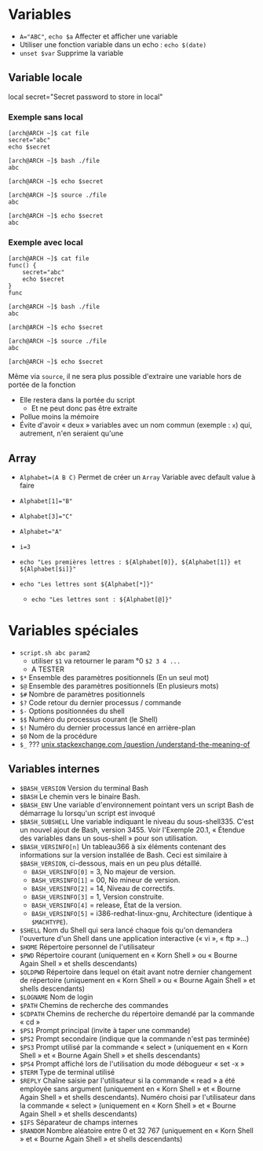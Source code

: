 # Variables
- `A="ABC"`, `echo $a` Affecter et afficher une variable
- Utiliser une fonction variable dans un echo : `echo $(date)`
- `unset $var` Supprime la variable

## Variable locale
local secret="Secret password to store in local"
### Exemple sans local
```
[arch@ARCH ~]$ cat file
secret="abc"
echo $secret
```
```
[arch@ARCH ~]$ bash ./file 
abc
```
```
[arch@ARCH ~]$ echo $secret

```
```
[arch@ARCH ~]$ source ./file
abc
```
```
[arch@ARCH ~]$ echo $secret
abc
```
### Exemple avec local
```
[arch@ARCH ~]$ cat file
func() {
    secret="abc"
    echo $secret
}
func
```
```
[arch@ARCH ~]$ bash ./file 
abc
```
```
[arch@ARCH ~]$ echo $secret

```
```
[arch@ARCH ~]$ source ./file
abc
```
```
[arch@ARCH ~]$ echo $secret

```
Même via `source`, il ne sera plus possible d'extraire une variable hors de portée de la fonction
- Elle restera dans la portée du script
  - Et ne peut donc pas être extraite
- Pollue moins la mémoire
- Évite d'avoir « deux » variables avec un nom commun (exemple : `x`) qui, autrement, n'en seraient qu'une
## Array
- `Alphabet=(A B C)` Permet de créer un `Array`
Variable avec default value à faire

- `Alphabet[1]="B"`
- `Alphabet[3]="C"`
- `Alphabet="A"`

- `i=3`
- `echo "Les premières lettres : ${Alphabet[0]}, ${Alphabet[1]} et ${Alphabet[$i]}"`
- `echo "Les lettres sont ${Alphabet[*]}"`
  - `echo "Les lettres sont : ${Alphabet[@]}"`

# Variables spéciales
- `script.sh abc param2`
  - utiliser `$1` va retourner le param °0 `$2 3 4 ...`
  - A TESTER
- `$*` Ensemble des paramètres positionnels (En un seul mot)
- `$@` Ensemble des paramètres positionnels (En plusieurs mots)
- `$#` Nombre de paramètres  positionnels
- `$?` Code retour du dernier processus / commande
- `$-` Options positionnées du shell
- `$$` Numéro du processus courant (le Shell)
- `$!` Numéro du dernier processus lancé en arrière-plan
- `$0` Nom de la procédure
- `$_` ??? [unix.stackexchange.com /question /understand-the-meaning-of](https://unix.stackexchange.com/questions/280453/understand-the-meaning-of)

## Variables internes
- `$BASH_VERSION` Version du terminal Bash
- `$BASH` Le chemin vers le binaire Bash.
- `$BASH_ENV` Une variable d'environnement pointant vers un script Bash de démarrage lu lorsqu'un script est invoqué
- `$BASH_SUBSHELL` Une variable indiquant le niveau du sous-shell335. C'est un nouvel ajout de Bash, version 3455.
Voir l'Exemple 20.1, « Étendue des variables dans un sous-shell » pour son utilisation.
- `$BASH_VERSINFO[n]` Un tableau366 à six éléments contenant des informations sur la version installée de Bash. Ceci est similaire à `$BASH_VERSION`, ci-dessous, mais en un peu plus détaillé.
  - `BASH_VERSINFO[0]` = 3, No majeur de version.
  - `BASH_VERSINFO[1]` = 00, No mineur de version.
  - `BASH_VERSINFO[2]` = 14, Niveau de correctifs.
  - `BASH_VERSINFO[3]` = 1, Version construite.
  - `BASH_VERSINFO[4]` = release, État de la version.
  - `BASH_VERSINFO[5]` = i386-redhat-linux-gnu, Architecture (identique à `$MACHTYPE`).
- `$SHELL` Nom du Shell qui sera lancé chaque fois qu'on demandera l'ouverture d'un Shell dans une application interactive (« vi », « ftp »…)
- `$HOME` Répertoire personnel de l'utilisateur
- `$PWD` Répertoire courant (uniquement en « Korn Shell » ou « Bourne Again Shell » et shells descendants)
- `$OLDPWD` Répertoire dans lequel on était avant notre dernier changement de répertoire (uniquement en « Korn Shell » ou « Bourne Again Shell » et shells descendants)
- `$LOGNAME` Nom de login
- `$PATH` Chemins de recherche des commandes
- `$CDPATH` Chemins de recherche du répertoire demandé par la commande « cd »
- `$PS1` Prompt principal (invite à taper une commande)
- `$PS2` Prompt secondaire (indique que la commande n'est pas terminée)
- `$PS3` Prompt utilisé par la commande « select » (uniquement en « Korn Shell » et « Bourne Again Shell » et shells descendants)
- `$PS4` Prompt affiché lors de l'utilisation du mode débogueur « set -x »
- `$TERM` Type de terminal utilisé
- `$REPLY` Chaîne saisie par l'utilisateur si la commande « read » a été employée sans argument (uniquement en « Korn Shell » et « Bourne Again Shell » et shells descendants).
Numéro choisi par l'utilisateur dans la commande « select » (uniquement en « Korn Shell » et « Bourne Again Shell » et shells descendants)
- `$IFS` Séparateur de champs internes
- `$RANDOM` Nombre aléatoire entre 0 et 32 767 (uniquement en « Korn Shell » et « Bourne Again Shell » et shells descendants)
